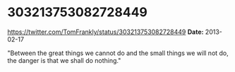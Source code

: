# 303213753082728449
https://twitter.com/TomFrankly/status/303213753082728449
**Date:** 2013-02-17

"Between the great things we cannot do and the small things we will not do, the danger is that we shall do nothing."
